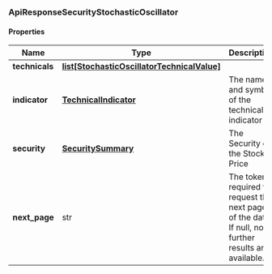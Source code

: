 

[//]: # (CLASS:ApiResponseSecurityStochasticOscillator)

[//]: # (KIND:object)

### ApiResponseSecurityStochasticOscillator

#### Properties

[//]: # (START_DEFINITION)

Name | Type | Description
------------ | ------------- | -------------
**technicals** | [**list[StochasticOscillatorTechnicalValue]**](StochasticOscillatorTechnicalValue.md) |  &nbsp;
**indicator** | [**TechnicalIndicator**](TechnicalIndicator.md) | The name and symbol of the technical indicator &nbsp;
**security** | [**SecuritySummary**](SecuritySummary.md) | The Security of the Stock Price &nbsp;
**next_page** | str | The token required to request the next page of the data. If null, no further results are available. &nbsp;

[//]: # (END_DEFINITION)


[//]: # (CONTAINED_CLASS:StochasticOscillatorTechnicalValue)


[//]: # (CONTAINED_CLASS:TechnicalIndicator)


[//]: # (CONTAINED_CLASS:SecuritySummary)



